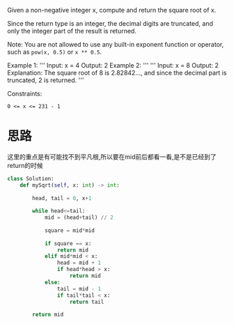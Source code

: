 Given a non-negative integer x, compute and return the square root of x.

Since the return type is an integer, the decimal digits are truncated, and only the integer part of the result is returned.

Note: You are not allowed to use any built-in exponent function or operator, such as `pow(x, 0.5)` or `x ** 0.5`.

 

Example 1:
'''
Input: x = 4
Output: 2
Example 2:
'''
'''
Input: x = 8
Output: 2
Explanation: The square root of 8 is 2.82842..., and since the decimal part is truncated, 2 is returned.
'''

Constraints:

`0 <= x <= 231 - 1`


# 思路
这里的重点是有可能找不到平凡根,所以要在mid前后都看一看,是不是已经到了return的时候

```python
class Solution:
    def mySqrt(self, x: int) -> int:
        
        head, tail = 0, x+1
        
        while head<=tail:
            mid = (head+tail) // 2
            
            square = mid*mid
            
            if square == x:
                return mid
            elif mid*mid < x:
                head = mid + 1
                if head*head > x:
                    return mid
            else:
                tail = mid - 1
                if tail*tail < x:
                    return tail
        
        return mid
```
